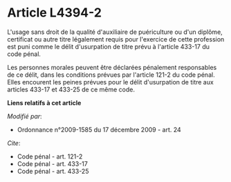 # Article L4394-2

L'usage sans droit de la qualité d'auxiliaire de puériculture ou d'un diplôme, certificat ou autre titre légalement requis
pour l'exercice de cette profession est puni comme le délit d'usurpation de titre prévu à l'article 433-17 du code pénal. 

Les personnes morales peuvent être déclarées pénalement responsables de ce délit, dans les conditions prévues par l'article
121-2 du code pénal. Elles encourent les peines prévues pour le délit d'usurpation de titre aux articles 433-17 et 433-25 de
ce même code.

**Liens relatifs à cet article**

_Modifié par_:

  - Ordonnance n°2009-1585 du 17 décembre 2009 - art. 24

_Cite_:

  - Code pénal - art. 121-2
  - Code pénal - art. 433-17
  - Code pénal - art. 433-25
